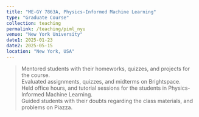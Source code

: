 ```yaml
---
title: "ME-GY 7863A, Physics-Informed Machine Learning"
type: "Graduate Course"
collection: teaching
permalink: /teaching/piml_nyu
venue: "New York University"
date1: 2025-01-23 
date2: 2025-05-15
location: "New York, USA"    
---
```


>Mentored students with their homeworks, quizzes, and projects for the course.   
>Evaluated assignments, quizzes, and midterms on Brightspace.  
>Held office hours, and tutorial sessions for the students in Physics-Informed Machine Learning.      
>Guided students with their doubts regarding the class materials, and problems on Piazza.   

